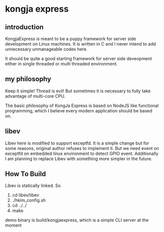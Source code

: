 # kongja express

## introduction
KongjaExpress is meant to be a puppy framework for server side development on Linux machines.
It is written in C and I never intend to add unnecessary unmanageable codes here.

It should be quite a good starting framework for server side deveopment either in single threaded or multi threaded environment.

## my philosophy
Keep it simple!
Thread is evil! But sometimes it is necessary to fully take advantage of multi-core CPU.

The basic philosophy of KongJa Express is based on NodeJS like functional programming, which I believe every modern application should be based on.

## libev
Libev here is modified to support exceptfd. It is a simple change but for some reasons, original author refuses to implement it. But we need event on exceptfd on embedded linux environment to detect GPIO event.
Additionally I am planning to replace Libev with something more simpler in the future.

## How To Build
Libev is statically linked. So

1. cd libev/libev
2. ./hkim_config.sh
3. cd ../../
4. make

  demo binary is build/kongjaexpress, which is a simple CLI server at
  the moment
